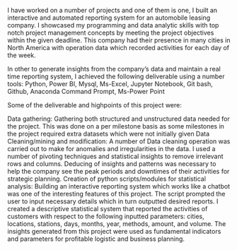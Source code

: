 I have worked on a number of projects and one of them is one, I built an interactive and automated reporting system for an automobile leasing company. I showcased my programming and data analytic skills with top notch project management concepts by meeting the project objectives within the given deadline. This company had their presence in many cities in North America with operation data which recorded activities for each day of the week.

In other to generate insights from the company’s data and maintain a real time reporting system, I achieved the following deliverable using a number tools: Python, Power BI, Mysql, Ms-Excel, Jupyter Notebook, Git bash, Github, Anaconda Command Prompt, Ms-Power Point

Some of the deliverable and highpoints of this project were:

Data gathering: Gathering both structured and unstructured data needed for the project. This was done on a per milestone basis as some milestones in the project required extra datasets which were not initially given
Data Cleaning/mining and modification: A number of Data cleaning operation was carried out to make for anomalies and irregularities in the data. I used a number of pivoting techniques and statistical insights to remove irrelevant rows and columns. Deducing of insights and patterns was necessary to help the company see the peak periods and downtimes of their activities for strategic planning.
Creation of python scripts/modules for statistical analysis: Building an interactive reporting system which works like a chatbot was one of the interesting features of this project. The script prompted the user to input necessary details which in turn outputted desired reports. I created a descriptive statistical system that reported the activities of customers with respect to the following inputted parameters: cities, locations, stations, days, months, year, methods, amount, and volume.
The insights generated from this project were used as fundamental indicators and parameters for profitable logistic and business planning.



